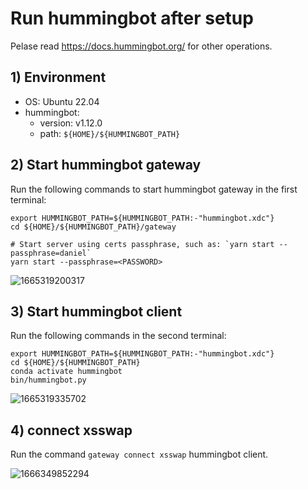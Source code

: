 # Run hummingbot after setup

Pelase read https://docs.hummingbot.org/ for other operations.

## 1) Environment

-   OS: Ubuntu 22.04
-   hummingbot:
    -   version: v1.12.0
    -   path: `${HOME}/${HUMMINGBOT_PATH}`

## 2) Start hummingbot gateway

Run the following commands to start hummingbot gateway in the first terminal:

```shell
export HUMMINGBOT_PATH=${HUMMINGBOT_PATH:-"hummingbot.xdc"}
cd ${HOME}/${HUMMINGBOT_PATH}/gateway

# Start server using certs passphrase, such as: `yarn start --passphrase=daniel`
yarn start --passphrase=<PASSWORD>
```

![1665319200317](https://user-images.githubusercontent.com/7695325/194757336-6c7e4674-dc3b-4715-90f2-8c2294e63e2c.png)

## 3) Start hummingbot client

Run the following commands in the second terminal:

```shell
export HUMMINGBOT_PATH=${HUMMINGBOT_PATH:-"hummingbot.xdc"}
cd ${HOME}/${HUMMINGBOT_PATH}
conda activate hummingbot
bin/hummingbot.py
```

![1665319335702](https://user-images.githubusercontent.com/7695325/194757438-e5fdced4-e74a-433a-9e8a-46a42a4b8f59.png)

## 4) connect xsswap

Run the command `gateway connect xsswap` hummingbot client.

![1666349852294](https://user-images.githubusercontent.com/7695325/197180516-8a2c2973-89e9-41d8-bd6e-c40b0ff8c72b.png)
